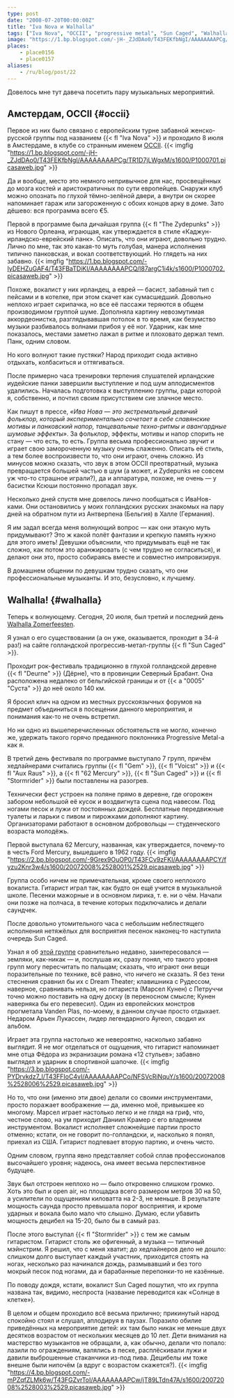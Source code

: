 ```yaml
---
type: post
date: "2008-07-20T00:00:00Z"
title: "Iva Nova и Walhalla"
tags: ["Iva Nova", "OCCII", "progressive metal", "Sun Caged", "Walhalla", "Амстердам", "музыка", "Нидерланды"]
image: "https://1.bp.blogspot.com/-jH-_ZJdDAo0/T43FEKfbNgI/AAAAAAAAPCg/TR1D7jLWgxM/s1600/P1000701.picasaweb.jpg"
places:
    - place0156
    - place0157
aliases:
    - /ru/blog/post/22
---
```


Довелось мне тут давеча посетить пару музыкальных мероприятий.

## Амстердам, OCCII {#occii}

Первое из них было связано с европейским турне забавной женско-русской группы под названием {{< fl "Iva Nova" >}} и проходило 8 июля в Амстердаме, в клубе со странным именем [OCCII](http://www.occii.org/).
{{< imgfig "https://1.bp.blogspot.com/-jH-_ZJdDAo0/T43FEKfbNgI/AAAAAAAAPCg/TR1D7jLWgxM/s1600/P1000701.picasaweb.jpg" >}}

<!--more-->

Да и вообще, место это немного непривычное для нас, просвещённых до мозга костей и аристократичных по сути европейцев. Снаружи клуб можно опознать по глухой тёмно-зелёной двери, а внутри он скорее напоминает гараж или загороженную с обоих концов арку в доме. Зато дёшево: вся программа всего €5.

Первой в программе была дичайшая группа {{< fl "The Zydepunks" >}} из Нового Орлеана, играющая, как утверждается в стиле «Каджун-ирландско-еврейский панк». Описать, что они играют, довольно трудно. Лично по мне, так это какая-то муть голубая, манера исполнения типично панковская, и вокал соответствующий. Но глядеть на них забавно.
{{< imgfig "https://1.bp.blogspot.com/-IyDEHZuGAF4/T43FBaTDiKI/AAAAAAAAPCQ/l87argC1i4k/s1600/P1000702.picasaweb.jpg" >}}

Похоже, вокалист у них ирландец, а еврей — басист, забавный тип с пейсами и в котелке, при этом скачет как сумасшедший. Довольно неплохо играет скрипачка, но все её пассажи теряются в общем производимом группой шуме. Дополняла картину невозмутимая аккордеонистка, разглядывавшая потолок в то время, как безумство музыки разбивалось волнами прибоя у её ног. Ударник, как мне показалось, местами заметно лажал в ритме и плоховато держал темп. Панк, одним словом.

Но кого волнуют такие пустяки? Народ приходит сюда активно отдыхать, колбаситься и оттягиваться.

После примерно часа тренировки терпения слушателей ирландские иудейские панки завершили выступление и под шум аплодисментов удалились. Началась подготовка к выступлению группы, ради которой я, собственно, и почтил своим присутствием сие злачное место.

Как пишут в прессе, *«Ива Нова — это экстремальный девичий фольклор, который экспериментально сочетает в себе славянские мотивы и панковский напор, танцевальные техно-ритмы и авангардные шумовые эффекты»*. За фольклор, эффекты, мотивы и напор спорить не стану — что есть, то есть. Группа весьма профессионально звучит и играет свою замороченную музыку очень слаженно. Описать её стиль, а тем более воспроизвести то, что они играют, очень сложно. Из минусов можно сказать, что звук в этом OCCII преотвратный, музыка превращается большей частью в шум (а может, и Zydepunks не совсем уж что-то страшное играли?), да и аппаратура, похоже, не очень — у басистки Ксюши постоянно пропадал звук.

Несколько дней спустя мне довелось лично пообщаться с ИваНов-ками. Они остановились у моих голландских русских знакомых на пару дней на обратном пути из Антверпена (Бельгия) в Халле (Германия).

Я им задал всегда меня волнующий вопрос — как они этакую муть придумывают? Это ж какой полёт фантазии и крепкую память нужно для этого иметь! Девушки объяснили, что придумывать ещё не так сложно, как потом это аранжировать (с чем трудно не согласиться), и делают они это, просто собираясь вместе и совместно импровизируя.

В домашнем общении по девушкам трудно сказать, что они профессиональные музыканты. И это, безусловно, к лучшему.

## Walhalla! {#walhalla}

Теперь к волнующему. Сегодня, 20 июля, был третий и последний день [Walhalla Zomerfeesten](http://www.zomerfeesten-deurne.nl/).

Я узнал о его существовании (а он уже, оказывается, проходит в 34-й раз!) на сайте голландской прогрессив-метал-группы {{< fl "Sun Caged" >}}.

Проходит рок-фестиваль традиционно в глухой голландской деревне {{< fl "Deurne" >}} (Дёрне), что в провинции Северный Брабант. Она расположена недалеко от бельгийской границы и от {{< a "0005" "Суста" >}} до неё около 140 км.

Я бросил клич на одном из местных русскоязычных форумов на предмет объединиться в посещении данного мероприятия, и понимания как-то не очень встретил.

Но ни одно из вышеперечисленных обстоятельств не могло, конечно же, удержать такого горячо преданного поклонника Progressive Metal-а как я.

В третий день фестиваля по программе выступало 7 групп, причём хедлайнерами считались группы {{< fl "Gem" >}}, {{< fl "Voicst" >}} и {{< fl "Aux Raus" >}}, а {{< fl "62 Mercury" >}}, {{< fl "Sun Caged" >}} и {{< fl "Stormrider" >}} были поставлены на разогрев.

Технически фест устроен на поляне прямо в деревне, где огорожен забором небольшой её кусок и воздвигнута сцена под навесом. Под ногами песок и лужи от постоянных дождей. Бесплатные передвижные туалеты и ларьки с пивом и пирожками дополняют картину. Организаторами работают в основном добровольцы — студенческого возраста молодёжь.

Первой выступала 62 Mercury, названная, как утверждается, почему-то в честь Ford Mercury, вышедшего в 1962 году.
{{< imgfig "https://2.bp.blogspot.com/-9Grex9OuOP0/T43FCv9zFKI/AAAAAAAAPCY/fyzu2Knr3w4/s1600/20072008%2528001%2529.picasaweb.jpg" >}}

Группа особо ничем не примечательная, кроме своего неплохого вокалиста. Гитарист играл так, как будто он ещё учится в музыкальной школе. Песенки мажорные и в основном лирика, т.&nbsp;е. ни о чём. Начали они позже на полчаса, в течение которых подключались и делали саундчек.

После довольно утомительного часа с небольшим неблестящего исполнения нетяжёлых для восприятия песенок наконец-то наступила очередь Sun Caged.

Узнал я об [этой группе](http://www.suncaged.com/) сравнительно недавно, заинтересовался — земляки, как-никак — и, послушав их, сразу понял, что такого уровня групп могу пересчитать по пальцам; сказать, что играют они вещи поразительные по технике, всё равно, что ничего не сказать. Я без тени стеснения сравнил бы их с Dream Theater; клавишника с Рудессом, наверное, сравнивать нельзя, но гитариста (Марсел Кунен) с Петруччи точно можно поставить на одну доску (в переносном смысле; Кунен наверняка бы его перевесил). Один из европейских монстров прогметала Vanden Plas, по-моему, в данном случае просто отдыхает. Недаром Арьен Лукассен, лидер легендарного Ayreon, сводил их альбом.

Играет эта группа настолько же невероятно, насколько забавно выглядит. Я не мог отделаться от ощущения, что гитарист напоминает мне отца Фёдора из экранизации романа «12 стульев»; забавно выглядел и ударник в спортивной шапочке.
{{< imgfig "https://3.bp.blogspot.com/-PYDrvkdz7_I/T43FFIoC4vI/AAAAAAAAPCo/NFSVcRiNquY/s1600/20072008%2528006%2529.picasaweb.jpg" >}}

Но то, что они (именно эти двое) делали со своими инструментами, просто поражает воображение — да, именно моё, привыкшее ко многому. Марсел играет настолько легко и не глядя на гриф, что, честное слово, на ум приходит Даниил Крамер с его владением инструментом. Вокалист исполняет сложнейшие партии просто отменно; кстати, он не говорит по-голландски, и, насколько я понял, приехал из США. Гитарист подпевает вторую партию, и очень чисто.

Одним словом, группа явно представляет собой сплав профессионалов высочайшего уровня; надеюсь, она имеет весьма перспективное будущее.

Звук был отстроен неплохо но — было откровенно слишком громко. Хоть это был и open air, но площадка всего размером метров 30 на 50, а усилители по ощущениям киловатта на 2-3, не меньше. В результате мощность саунда просто превышала порог восприятия, и кроме ударных и вокала было мало что слышно. Думаю, если убавить мощность децибел на 15-20, было бы в самый раз.

После этого выступал {{< fl "Stormrider" >}} с тем же самым гитаристом. Гитарист столь же офигенный, а музыка — типичный мэйнстрим. Я решил, что с меня хватит; до хедлайнеров дело не дошло: слишком долго выступает каждый участник, приходится стоять на ногах, несколько раз начинался дождь, размывавший и без того мокрый песок под ногами, да и барабанные перепонки-то не казённые.

По поводу дождя, кстати, вокалист Sun Caged пошутил, что их группа названа так, видимо, неспроста (название переводится как «Солнце в клетке»).

В целом и общем проходило всё весьма прилично; прикинутый народ спокойно стоял и слушал, аплодируя в паузах. Поразило обилие приведённых на мероприятие детей: их там было никак не меньше двух десятков возрастом от нескольких месяцев до 10 лет. Дети внимания на мастерство музыкантов не обращали, а, как обычно, делали что попало: лазили по ограждениям, валялись в песке, расплёскивали лужи и давили выброшенные стаканчики из-под пива. Децибелы им тоже внешне были нипочём (а вдруг с возрастом скажется?).
{{< imgfig "https://4.bp.blogspot.com/-mPZqfZLMk6w/T43FGZvrToI/AAAAAAAAPCw/jT89LTdn47A/s1600/20072008%2528003%2529.picasaweb.jpg" >}}
